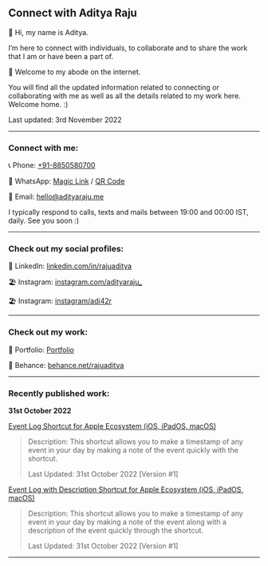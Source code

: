## Connect with Aditya Raju
👤 Hi, my name is Aditya.

I’m here to connect with individuals, to collaborate and to share the work that I am or have been a part of.

📃 Welcome to my abode on the internet.

You will find all the updated information related to connecting or collaborating with me as well as all the details related to my work here. Welcome home. :)

Last updated: 3rd November 2022

- - -

### Connect with me:

📞 Phone: [+91-8850580700](tel:+918850580700)

💬 WhatsApp: [Magic Link](https://wa.me/qr/NGPNCXQF276OL1) / [QR Code](https://user-images.githubusercontent.com/101379574/198308796-695b71e7-08aa-4238-b42e-75d166fa6dcc.jpeg)

📧 Email: [hello@adityaraju.me](mailto:hello@adityaraju.me)

I typically respond to calls, texts and mails between 19:00 and 00:00 IST, daily.
See you soon :)

- - -

### Check out my social profiles:

🤝 LinkedIn: [linkedin.com/in/rajuaditya](https://www.linkedin.com/in/rajuaditya)

🏖️ Instagram: [instagram.com/adityaraju_](https://www.instagram.com/adityaraju_)

🏖️ Instagram: [instagram/adi42r](https://www.instagram.com/adi42r)

- - - 

### Check out my work:

📔 Portfolio: [Portfolio](#)

📔 Behance: [behance.net/rajuaditya](https://www.behance.net/rajuaditya)

- - -

### Recently published work:

**31st October 2022**

[Event Log Shortcut for Apple Ecosystem (iOS, iPadOS, macOS)](https://www.icloud.com/shortcuts/4a3a3a0e7e294b03a3ae1d695ff4a5a0)

>Description: This shortcut allows you to make a timestamp of any event in your day by making a note of the event quickly with the shortcut.
>
>Last Updated: 31st October 2022 [Version #1]

[Event Log with Description Shortcut for Apple Ecosystem (iOS, iPadOS, macOS)](https://www.icloud.com/shortcuts/394c2d79aad445d8a09750b63cec5cc5)

>Description: This shortcut allows you to make a timestamp of any event in your day by making a note of the event along with a description of the event quickly through the shortcut.
>
>Last Updated: 31st October 2022 [Version #1]

- - - 
